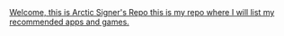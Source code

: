 <a href="">
Welcome, this is Arctic Signer's Repo this is my repo where I will list my recommended apps and games.
